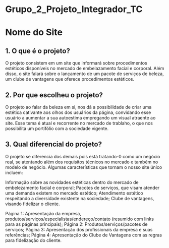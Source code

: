 # Grupo_2_Projeto_Integrador_TC
# Nome do Site

## 1. O que é o projeto?

O projeto consistem em um site que informará sobre procedimentos estéticos disponíveis no mercado de embelazamento facial e corporal. Além disso, o site falará sobre o lançamento de um pacote de serviços de beleza, um clube de vantagens que oferece procedimentos estéticos.

## 2. Por que escolheu o projeto?

O projeto ao falar da beleza em si, nos dá a possibilidade de criar uma estética cativante aos olhos dos usuários da página, convidando esse usuário a aumentar a sua autoestima empregando um visual atraente ao site. Esse tema é atual e recorrente no mercado de trablaho, o que nos possibilita um portifólio com a sociedade vigente.


## 3. Qual diferencial do projeto?

O projeto se diferencia dos demais pois está tratando-0 como um negócio real, se atentando além dos requisitos técnicos no mercado e também no modelo de negócio. Algumas características que tornam o nosso site único incluem:
 
Informação sobre as novidades estéticas dentro do mercado de embelezamento facial e corporal;
Pacotes de serviços, que visam atender uma demanda existem no mercado estético;
Atendimento estético respeitando a diversidade existente na sociedade;
Clube de vantagens, visando fidelizar o cliente.
 
Página 1: Apresentação da empresa, produtos/serviços/especialistas/endereço/contato
(resumido com links para as páginas principais);
Página 2: Produtos/serviços/pacotes de serviços;
Página 3: Apresentação dos profissionais da empresa e suas referências; 
Página 4: Apresentação do Clube de Vantagens com as regras para fidelização do cliente.
